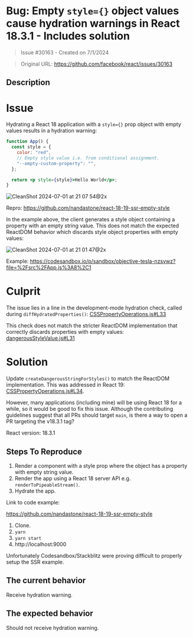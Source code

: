 # Bug: Empty `style={}` object values cause hydration warnings in React 18.3.1 - Includes solution

> Issue #30163 - Created on 7/1/2024

> Original URL: https://github.com/facebook/react/issues/30163

## Description

# Issue

Hydrating a React 18 application with a `style={}` prop object with empty values results in a hydration warning:

```jsx
function App() {
  const style = {
    color: "red",
    // Empty style value i.e. from conditional assignment.
    "--empty-custom-property": "",
  };

  return <p style={style}>Hello World</p>;
}
```

![CleanShot 2024-07-01 at 21 07 54@2x](https://github.com/facebook/react/assets/199204/ec058002-4f15-4725-87d1-dd0a3beca074)

Repro: https://github.com/nandastone/react-18-19-ssr-empty-style

In the example above, the client generates a style object containing a property with an empty string value. This does not match the expected ReactDOM behavior which discards style object properties with empty values:

![CleanShot 2024-07-01 at 21 01 47@2x](https://github.com/facebook/react/assets/199204/996a4f8c-62f0-4b00-bbb1-2b714e0948c3)

Example: https://codesandbox.io/p/sandbox/objective-tesla-nzsvwz?file=%2Fsrc%2FApp.js%3A8%2C1

#  Culprit

The issue lies in a line in the development-mode hydration check, called during `diffHydratedProperties()`: [CSSPropertyOperations.js#L33](https://github.com/facebook/react/blob/v18.3.1/packages/react-dom/src/client/CSSPropertyOperations.js#L33)

This check does not match the stricter ReactDOM implementation that correctly discards properties with empty values: [dangerousStyleValue.js#L31](https://github.com/facebook/react/blob/v18.3.1/packages/react-dom/src/shared/dangerousStyleValue.js#L31)

# Solution

Update `createDangerousStringForStyles()` to match the ReactDOM implementation. This was addressed in React 19: [CSSPropertyOperations.js#L34](https://github.com/facebook/react/blob/main/packages/react-dom-bindings/src/client/CSSPropertyOperations.js#L34).

However, many applications (including mine) will be using React 18 for a while, so it would be good to fix this issue. Although the contributing guidelines suggest that all PRs should target `main`, is there a way to open a PR targeting the v18.3.1 tag?

React version: 18.3.1

## Steps To Reproduce

1. Render a component with a style prop where the object has a property with empty string value.
2. Render the app using a React 18 server API e.g. `renderToPipeableStream()`.
3. Hydrate the app.

Link to code example:

https://github.com/nandastone/react-18-19-ssr-empty-style

1. Clone.
2. `yarn`
3. `yarn start`
4. http://localhost:9000

Unfortunately Codesandbox/Stackblitz were proving difficult to properly setup the SSR example.

## The current behavior

Receive hydration warning.

## The expected behavior

Should not receive hydration warning.

